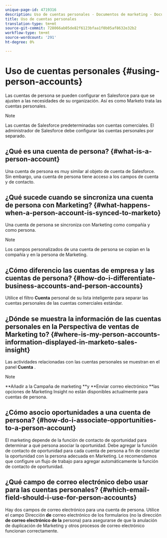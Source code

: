 ```yaml
---
unique-page-id: 4719316
description: Uso de cuentas personales - Documentos de marketing - Documentación del producto
title: Uso de cuentas personales
translation-type: tm+mt
source-git-commit: 728066ab05de82f6123bfaa1f0b05af8632e32b2
workflow-type: tm+mt
source-wordcount: '291'
ht-degree: 0%

---
```



# Uso de cuentas personales {#using-person-accounts}

Las cuentas de persona se pueden configurar en Salesforce para que se ajusten a las necesidades de su organización. Así es como Marketo trata las cuentas personales.

>[!NOTE]
>
>Las cuentas de Salesforce predeterminadas son cuentas comerciales. El administrador de Salesforce debe configurar las cuentas personales por separado.

## ¿Qué es una cuenta de persona? {#what-is-a-person-account}

Una cuenta de persona es muy similar al objeto de cuenta de Salesforce. Sin embargo, una cuenta de persona tiene acceso a los campos de cuenta y de contacto.

## ¿Qué sucede cuando se sincroniza una cuenta de persona con Marketing? {#what-happens-when-a-person-account-is-synced-to-marketo}

Una cuenta de persona se sincroniza con Marketing como compañía y como persona.

>[!NOTE]
>
>Los campos personalizados de una cuenta de persona se copian en la compañía y en la persona de Marketing.

## ¿Cómo diferencio las cuentas de empresa y las cuentas de persona? {#how-do-i-differentiate-business-accounts-and-person-accounts}

Utilice el filtro **Cuenta** personal de su lista inteligente para separar las cuentas personales de las cuentas comerciales estándar.

## ¿Dónde se muestra la información de las cuentas personales en la Perspectiva de ventas de Marketing to? {#where-is-my-person-accounts-information-displayed-in-marketo-sales-insight}

Las actividades relacionadas con las cuentas personales se muestran en el panel **Cuenta** .

>[!NOTE]
>
>**Añadir a la Campaña de marketing **y **Enviar correo electrónico **las opciones de Marketing Insight no están disponibles actualmente para cuentas de persona.

## ¿Cómo asocio oportunidades a una cuenta de persona? {#how-do-i-associate-opportunities-to-a-person-account}

El marketing depende de la función de contacto de oportunidad para determinar a qué persona asociar la oportunidad. Debe agregar la función de contacto de oportunidad para cada cuenta de persona a fin de conectar la oportunidad con la persona adecuada en Marketing. Le recomendamos que configure un flujo de trabajo para agregar automáticamente la función de contacto de oportunidad.

## ¿Qué campo de correo electrónico debo usar para las cuentas personales? {#which-email-field-should-i-use-for-person-accounts}

Hay dos campos de correo electrónico para una cuenta de persona. Utilice el campo Dirección **de** correo electrónico de los formularios (no la dirección **de correo electrónico de la** persona) para asegurarse de que la anulación de duplicación de Marketing y otros procesos de correo electrónico funcionan correctamente.
